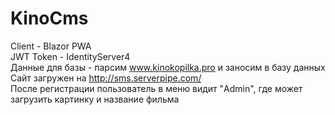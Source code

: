 # KinoCms
Client - Blazor PWA  
JWT Token - IdentityServer4  
Данные для базы - парсим www.kinokopilka.pro и заносим в базу данных
Сайт загружен на http://sms.serverpipe.com/  
После регистрации пользователь в меню видит "Admin", где может загрузить картинку и название фильма  

